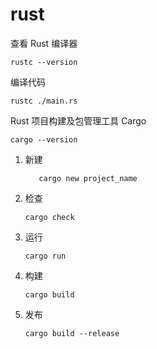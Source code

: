# rust

查看 Rust 编译器

```shell
rustc --version
```

编译代码

```shell
rustc ./main.rs
```

Rust 项目构建及包管理工具 Cargo

```shell
cargo --version
```

1. 新建

   ```shell
      cargo new project_name
   ```

2. 检查

   ```shell
   cargo check
   ```

3. 运行

   ```shell
   cargo run
   ```

4. 构建

   ```shell
   cargo build
   ```

5. 发布

   ```shell
   cargo build --release
   ```
